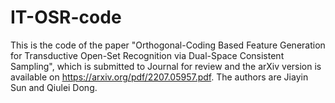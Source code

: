 # IT-OSR-code
This is the code of the paper "Orthogonal-Coding Based Feature Generation for Transductive Open-Set Recognition via Dual-Space Consistent Sampling", which is submitted to Journal for review and the arXiv version is available on https://arxiv.org/pdf/2207.05957.pdf. The authors are Jiayin Sun and Qiulei Dong.

